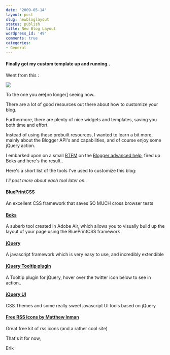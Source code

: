 ```yaml
---
date: '2009-05-14'
layout: post
slug: newbloglayout
status: publish
title: New Blog Layout
wordpress_id: '49'
comments: true
categories:
- General
---
```


#### Finally got my custom template up and running..

Went from this :

![](/images/OldLook2.png)

To the one you <del>are</del>[no longer] seeing now..

There are a lot of good resources out there about how to customize your blog.

Furthermore, there are plenty of nice widgets and templates, saving you both time and effort.

Instead of using these prebuilt resources, I wanted to learn a bit more, mainly about the Blogger API's and capabilities, and of course enjoy some jQuery action.


I embarked upon on a small [RTFM](http://en.wikipedia.org/wiki/RTFM) on the [Blogger advanced help](http://help.blogger.com/bin/topic.py?topic=12488), fired up Boks and here's the result..

Here's a short list of the tools I've used to customize this
blog:

_I'll post more about each tool later on.._

#### [BluePrintCSS](http://www.blueprintcss.org/)

An excellent CSS framework that saves SO MUCH cross browser tests

#### [Boks](http://toki-woki.net/p/Boks/)

A suberb tool created in Adobe Air, which allows you to visually build up the layout of your page using the BluePrintCSS framework

#### [jQuery](http://jquery.com/)

A javascript framework which is very easy to use, and incredibly extendible

#### [jQuery Tooltip plugin](http://bassistance.de/jquery-plugins/jquery-plugin-tooltip/)

A Tooltip plugin for jQuery, hover over the twitter icon below to see in action..

#### [jQuery UI](http://jqueryui.com/) 

CSS Themes and some really sweet javascript UI tools based on jQuery

#### [Free RSS Icons by Matthew Inman](http://0at.org/blog/free_rss_icons)

Great free kit of rss icons (and a rather cool site)


That's it for now,

Erik
